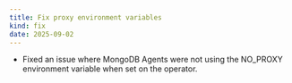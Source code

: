```yaml
---
title: Fix proxy environment variables
kind: fix
date: 2025-09-02
---
```


* Fixed an issue where MongoDB Agents were not using the NO_PROXY environment variable when set on the operator.
